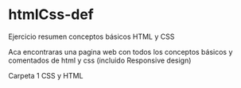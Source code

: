 # htmlCss-def

Ejercicio resumen conceptos básicos HTML y CSS

Aca encontraras una pagina web con todos los conceptos básicos y comentados de html y css (incluido
 Responsive design)

Carpeta 1 CSS y HTML